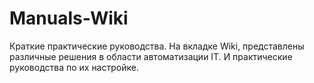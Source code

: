 # Manuals-Wiki
Краткие практические руководства.
На вкладке Wiki, представлены различные решения в области автоматизации IT. И практические руководства по их настройке. 
